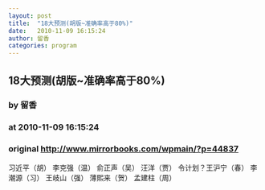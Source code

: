 ```yaml
---
layout: post
title:  "18大预测(胡版~准确率高于80%)"
date:   2010-11-09 16:15:24
author: 留香
categories: program
---
```


## 18大预测(胡版~准确率高于80%)
### by 留香
### at 2010-11-09 16:15:24
### original <http://www.mirrorbooks.com/wpmain/?p=44837>

<p>习近平（胡） 李克强（温） 俞正声（吴） 汪洋（贾） 令计划？王沪宁（春） 李潮源（习） 王岐山（强） 薄熙来（贺） 孟建柱（周）</p>